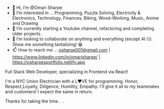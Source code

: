 - 👋 Hi, I’m @Omari Sharpe
- 👀 I’m interested in ... Programming, Puzzle Solving, Electricity & Electronics, Technology, Finances, Biking, Wood-Working, Music, Anime and Drawing
- 🌱 I’m currently starting a Youtube channel, refactoring and completing older projects.
- 💞️ I’m looking to collaborate on anything and everything (except AI 🙄). Show me something tantalizing! 😁
- 📫 How to reach me ... osharpe001@gmail.com | https://www.linkedin.com/in/omarisharpe/ | https://osharpesportfolio.netlify.app

<!---
OSharpe/OSharpe is a ✨ special ✨ repository because its `README.md` (this file) appears on your GitHub profile.
You can click the Preview link to take a look at your changes.
--->

  Full Stack Web Developer, specializing in Frontend via React! 
  
  I'm a NYC Union Electrician with a L❤️VE for programming.
  Honor, Respect,Loyalty, Diligence, Humility, Empathy. I'll give it all to my teammates and customers! I expect the same in return.
  
  Thanks for taking the time. . .
